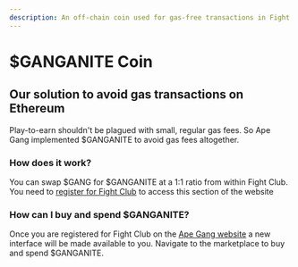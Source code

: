 ```yaml
---
description: An off-chain coin used for gas-free transactions in Fight Club only
---
```


# $GANGANITE Coin

## Our solution to avoid gas transactions on Ethereum

Play-to-earn shouldn't be plagued with small, regular gas fees. So Ape Gang implemented $GANGANITE to avoid gas fees altogether.

### How does it work?

You can swap $GANG for $GANGANITE at a 1:1 ratio from within Fight Club. You need to [register for Fight Club](https://apegang.art/fight) to access this section of the website

### How can I buy and spend $GANGANITE?

Once you are registered for Fight Club on the [Ape Gang website](https://apegang.art/) a new interface will be made available to you. Navigate to the marketplace to buy and spend $GANGANITE.&#x20;

